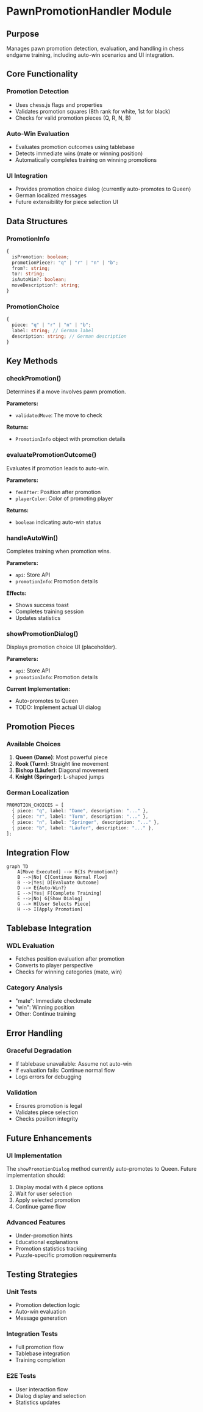 # PawnPromotionHandler Module

## Purpose

Manages pawn promotion detection, evaluation, and handling in chess endgame training, including auto-win scenarios and UI integration.

## Core Functionality

### Promotion Detection

- Uses chess.js flags and properties
- Validates promotion squares (8th rank for white, 1st for black)
- Checks for valid promotion pieces (Q, R, N, B)

### Auto-Win Evaluation

- Evaluates promotion outcomes using tablebase
- Detects immediate wins (mate or winning position)
- Automatically completes training on winning promotions

### UI Integration

- Provides promotion choice dialog (currently auto-promotes to Queen)
- German localized messages
- Future extensibility for piece selection UI

## Data Structures

### PromotionInfo

```typescript
{
  isPromotion: boolean;
  promotionPiece?: "q" | "r" | "n" | "b";
  from?: string;
  to?: string;
  isAutoWin?: boolean;
  moveDescription?: string;
}
```

### PromotionChoice

```typescript
{
  piece: "q" | "r" | "n" | "b";
  label: string; // German label
  description: string; // German description
}
```

## Key Methods

### checkPromotion()

Determines if a move involves pawn promotion.

**Parameters:**

- `validatedMove`: The move to check

**Returns:**

- `PromotionInfo` object with promotion details

### evaluatePromotionOutcome()

Evaluates if promotion leads to auto-win.

**Parameters:**

- `fenAfter`: Position after promotion
- `playerColor`: Color of promoting player

**Returns:**

- `boolean` indicating auto-win status

### handleAutoWin()

Completes training when promotion wins.

**Parameters:**

- `api`: Store API
- `promotionInfo`: Promotion details

**Effects:**

- Shows success toast
- Completes training session
- Updates statistics

### showPromotionDialog()

Displays promotion choice UI (placeholder).

**Parameters:**

- `api`: Store API
- `promotionInfo`: Promotion details

**Current Implementation:**

- Auto-promotes to Queen
- TODO: Implement actual UI dialog

## Promotion Pieces

### Available Choices

1. **Queen (Dame)**: Most powerful piece
2. **Rook (Turm)**: Straight line movement
3. **Bishop (Läufer)**: Diagonal movement
4. **Knight (Springer)**: L-shaped jumps

### German Localization

```typescript
PROMOTION_CHOICES = [
  { piece: "q", label: "Dame", description: "..." },
  { piece: "r", label: "Turm", description: "..." },
  { piece: "n", label: "Springer", description: "..." },
  { piece: "b", label: "Läufer", description: "..." },
];
```

## Integration Flow

```mermaid
graph TD
    A[Move Executed] --> B{Is Promotion?}
    B -->|No| C[Continue Normal Flow]
    B -->|Yes| D[Evaluate Outcome]
    D --> E{Auto-Win?}
    E -->|Yes| F[Complete Training]
    E -->|No| G[Show Dialog]
    G --> H[User Selects Piece]
    H --> I[Apply Promotion]
```

## Tablebase Integration

### WDL Evaluation

- Fetches position evaluation after promotion
- Converts to player perspective
- Checks for winning categories (mate, win)

### Category Analysis

- "mate": Immediate checkmate
- "win": Winning position
- Other: Continue training

## Error Handling

### Graceful Degradation

- If tablebase unavailable: Assume not auto-win
- If evaluation fails: Continue normal flow
- Logs errors for debugging

### Validation

- Ensures promotion is legal
- Validates piece selection
- Checks position integrity

## Future Enhancements

### UI Implementation

The `showPromotionDialog` method currently auto-promotes to Queen. Future implementation should:

1. Display modal with 4 piece options
2. Wait for user selection
3. Apply selected promotion
4. Continue game flow

### Advanced Features

- Under-promotion hints
- Educational explanations
- Promotion statistics tracking
- Puzzle-specific promotion requirements

## Testing Strategies

### Unit Tests

- Promotion detection logic
- Auto-win evaluation
- Message generation

### Integration Tests

- Full promotion flow
- Tablebase integration
- Training completion

### E2E Tests

- User interaction flow
- Dialog display and selection
- Statistics updates
